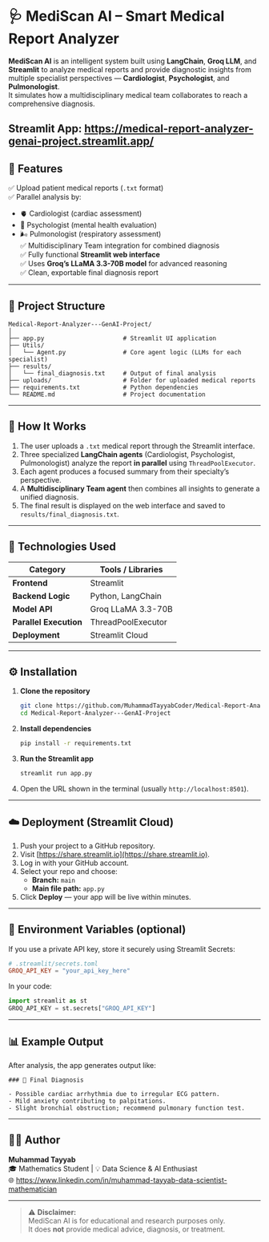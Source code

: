# 🩺 MediScan AI – Smart Medical Report Analyzer

**MediScan AI** is an intelligent system built using **LangChain**, **Groq LLM**, and **Streamlit** to analyze medical reports and provide diagnostic insights from multiple specialist perspectives — **Cardiologist**, **Psychologist**, and **Pulmonologist**.  
It simulates how a multidisciplinary medical team collaborates to reach a comprehensive diagnosis.

**Streamlit App:** https://medical-report-analyzer-genai-project.streamlit.app/ 
---

## 🚀 Features

✅ Upload patient medical reports (`.txt` format)  
✅ Parallel analysis by:
- 🫀 Cardiologist (cardiac assessment)
- 🧠 Psychologist (mental health evaluation)
- 🌬️ Pulmonologist (respiratory assessment)  
✅ Multidisciplinary Team integration for combined diagnosis  
✅ Fully functional **Streamlit web interface**  
✅ Uses **Groq’s LLaMA 3.3-70B model** for advanced reasoning  
✅ Clean, exportable final diagnosis report  

---

## 🧩 Project Structure

```
Medical-Report-Analyzer---GenAI-Project/
│
├── app.py                      # Streamlit UI application
├── Utils/
│   └── Agent.py                # Core agent logic (LLMs for each specialist)
├── results/
│   └── final_diagnosis.txt     # Output of final analysis
├── uploads/                    # Folder for uploaded medical reports
├── requirements.txt            # Python dependencies
└── README.md                   # Project documentation
```

---

## 🧠 How It Works

1. The user uploads a `.txt` medical report through the Streamlit interface.  
2. Three specialized **LangChain agents** (Cardiologist, Psychologist, Pulmonologist) analyze the report **in parallel** using `ThreadPoolExecutor`.  
3. Each agent produces a focused summary from their specialty’s perspective.  
4. A **Multidisciplinary Team agent** then combines all insights to generate a unified diagnosis.  
5. The final result is displayed on the web interface and saved to `results/final_diagnosis.txt`.

---

## 🧰 Technologies Used

| Category | Tools / Libraries |
|-----------|-------------------|
| **Frontend** | Streamlit |
| **Backend Logic** | Python, LangChain |
| **Model API** | Groq LLaMA 3.3-70B |
| **Parallel Execution** | ThreadPoolExecutor |
| **Deployment** | Streamlit Cloud |

---

## ⚙️ Installation

1. **Clone the repository**
   ```bash
   git clone https://github.com/MuhammadTayyabCoder/Medical-Report-Analyzer---GenAI-Project.git
   cd Medical-Report-Analyzer---GenAI-Project
   ```

2. **Install dependencies**
   ```bash
   pip install -r requirements.txt
   ```

3. **Run the Streamlit app**
   ```bash
   streamlit run app.py
   ```

4. Open the URL shown in the terminal (usually `http://localhost:8501`).

---

## ☁️ Deployment (Streamlit Cloud)

1. Push your project to a GitHub repository.  
2. Visit [https://share.streamlit.io](https://share.streamlit.io).  
3. Log in with your GitHub account.  
4. Select your repo and choose:
   - **Branch:** `main`
   - **Main file path:** `app.py`  
5. Click **Deploy** — your app will be live within minutes.

---

## 🔑 Environment Variables (optional)

If you use a private API key, store it securely using Streamlit Secrets:

```toml
# .streamlit/secrets.toml
GROQ_API_KEY = "your_api_key_here"
```

In your code:
```python
import streamlit as st
GROQ_API_KEY = st.secrets["GROQ_API_KEY"]
```

---

## 📊 Example Output

After analysis, the app generates output like:

```
### 🧾 Final Diagnosis

- Possible cardiac arrhythmia due to irregular ECG pattern.
- Mild anxiety contributing to palpitations.
- Slight bronchial obstruction; recommend pulmonary function test.
```

---

## 🧑‍💻 Author

**Muhammad Tayyab**  
🎓 Mathematics Student | 💡 Data Science & AI Enthusiast   
🌐 https://www.linkedin.com/in/muhammad-tayyab-data-scientist-mathematician

---

> ⚠️ **Disclaimer:**  
> MediScan AI is for educational and research purposes only.  
> It does **not** provide medical advice, diagnosis, or treatment.
